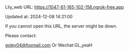 Lily_web URL: https://1047-61-165-102-156.ngrok-free.app

Updated at: 2024-12-08 14:21:00

If you cannot open this URL, the server might be down.

Please contact: 

goley04@foxmail.com Or Wechat:GL_yeaH